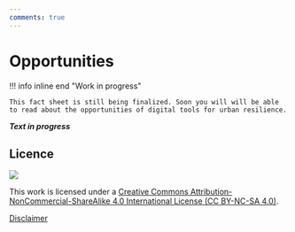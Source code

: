 ```yaml
---
comments: true
---
```


# Opportunities 

!!! info inline end "Work in progress"

    This fact sheet is still being finalized. Soon you will will be able to read about the opportunities of digital tools for urban resilience. 

***Text in progress***

## Licence
![](https://i.creativecommons.org/l/by-nc-sa/4.0/88x31.png)

This work is licensed under a [Creative Commons Attribution-NonCommercial-ShareAlike 4.0 International License (CC BY-NC-SA 4.0)](https://creativecommons.org/licenses/by-nc-sa/4.0/).

[Disclaimer](d4dtools/docs/disclaimer.md)
